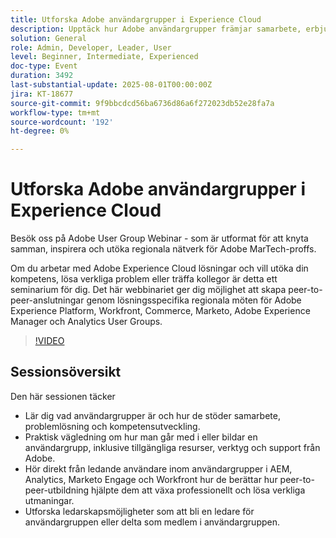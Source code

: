 ```yaml
---
title: Utforska Adobe användargrupper i Experience Cloud
description: Upptäck hur Adobe användargrupper främjar samarbete, erbjuder problemlösning som leds av kollegor och ger goda möjligheter att leda arbetet i AEM, Analytics, Marketo Engage och Workfront.
solution: General
role: Admin, Developer, Leader, User
level: Beginner, Intermediate, Experienced
doc-type: Event
duration: 3492
last-substantial-update: 2025-08-01T00:00:00Z
jira: KT-18677
source-git-commit: 9f9bbcdcd56ba6736d86a6f272023db52e28fa7a
workflow-type: tm+mt
source-wordcount: '192'
ht-degree: 0%

---
```



# Utforska Adobe användargrupper i Experience Cloud

Besök oss på Adobe User Group Webinar - som är utformat för att knyta samman, inspirera och utöka regionala nätverk för Adobe MarTech-proffs.

Om du arbetar med Adobe Experience Cloud lösningar och vill utöka din kompetens, lösa verkliga problem eller träffa kollegor är detta ett seminarium för dig. Det här webbinariet ger dig möjlighet att skapa peer-to-peer-anslutningar genom lösningsspecifika regionala möten för Adobe Experience Platform, Workfront, Commerce, Marketo, Adobe Experience Manager och Analytics User Groups.

>[!VIDEO](https://video.tv.adobe.com/v/3470396/?learn=on&enablevpops)

## Sessionsöversikt

Den här sessionen täcker

* Lär dig vad användargrupper är och hur de stöder samarbete, problemlösning och kompetensutveckling.
* Praktisk vägledning om hur man går med i eller bildar en användargrupp, inklusive tillgängliga resurser, verktyg och support från Adobe.
* Hör direkt från ledande användare inom användargrupper i AEM, Analytics, Marketo Engage och Workfront hur de berättar hur peer-to-peer-utbildning hjälpte dem att växa professionellt och lösa verkliga utmaningar.
* Utforska ledarskapsmöjligheter som att bli en ledare för användargruppen eller delta som medlem i användargruppen.


